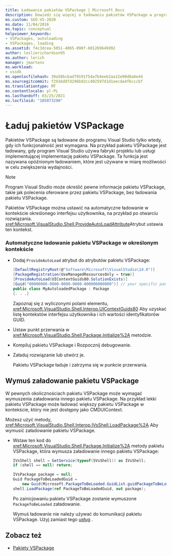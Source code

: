 ```yaml
---
title: Ładowanie pakietów VSPackage | Microsoft Docs
description: Dowiedz się więcej o ładowaniu pakietów VSPackage w programie Visual Studio, w tym opóźnione ładowanie, które jest używane, gdy jest to możliwe, aby zwiększyć wydajność.
ms.custom: SEO-VS-2020
ms.date: 11/04/2016
ms.topic: conceptual
helpviewer_keywords:
- VSPackages, autoloading
- VSPackages, loading
ms.assetid: f4c3dcea-5051-4065-898f-601269649d92
author: leslierichardson95
ms.author: lerich
manager: jmartens
ms.workload:
- vssdk
ms.openlocfilehash: 39a58bcbad79191f54a7b4eeb2aa12e90d8a6e44
ms.sourcegitcommit: f2916d8fd296b92cc402597d1d1eecda4f6cccbf
ms.translationtype: MT
ms.contentlocale: pl-PL
ms.lasthandoff: 03/25/2021
ms.locfileid: "105073290"
---
```

# <a name="load-vspackages"></a>Ładuj pakietów VSPackage
Pakietów VSPackage są ładowane do programu Visual Studio tylko wtedy, gdy ich funkcjonalność jest wymagana. Na przykład pakietu VSPackage jest ładowany, gdy program Visual Studio używa fabryki projektu lub usługi implementującej implementację pakietu VSPackage. Ta funkcja jest nazywana opóźnionym ładowaniem, które jest używane w miarę możliwości w celu zwiększenia wydajności.

> [!NOTE]
> Program Visual Studio może określić pewne informacje pakietu VSPackage, takie jak polecenia oferowane przez pakietu VSPackage, bez ładowania pakietu VSPackage.

 Pakietów VSPackage można ustawić na automatyczne ładowanie w kontekście określonego interfejsu użytkownika, na przykład po otwarciu rozwiązania. <xref:Microsoft.VisualStudio.Shell.ProvideAutoLoadAttribute>Atrybut ustawia ten kontekst.

### <a name="autoload-a-vspackage-in-a-specific-context"></a>Automatyczne ładowanie pakietu VSPackage w określonym kontekście

- Dodaj `ProvideAutoLoad` atrybut do atrybutów pakietu VSPackage:

    ```csharp
    [DefaultRegistryRoot(@"Software\Microsoft\VisualStudio\14.0")]
    [PackageRegistration(UseManagedResourcesOnly = true)]
    [ProvideAutoLoad(UIContextGuids80.SolutionExists)]
    [Guid("00000000-0000-0000-0000-000000000000")] // your specific package GUID
    public class MyAutoloadedPackage : Package
    {. . .}
    ```

     Zapoznaj się z wyliczonymi polami elementu, <xref:Microsoft.VisualStudio.Shell.Interop.UIContextGuids80> Aby uzyskać listę kontekstów interfejsu użytkownika i ich wartości identyfikatorów GUID.

- Ustaw punkt przerwania w <xref:Microsoft.VisualStudio.Shell.Package.Initialize%2A> metodzie.

- Kompiluj pakietu VSPackage i Rozpocznij debugowanie.

- Załaduj rozwiązanie lub utwórz je.

     Pakietu VSPackage ładuje i zatrzyma się w punkcie przerwania.

## <a name="force-a-vspackage-to-load"></a>Wymuś załadowanie pakietu VSPackage
 W pewnych okolicznościach pakietu VSPackage może wymagać wymuszenia załadowania innego pakietu VSPackage. Na przykład lekki pakietu VSPackage może ładować większy pakietu VSPackage w kontekście, który nie jest dostępny jako CMDUIContext.

 Możesz użyć metody, <xref:Microsoft.VisualStudio.Shell.Interop.IVsShell.LoadPackage%2A> Aby wymusić załadowanie pakietu VSPackage.

- Wstaw ten kod do <xref:Microsoft.VisualStudio.Shell.Package.Initialize%2A> metody pakietu VSPackage, która wymusza załadowanie innego pakietu VSPackage:

    ```csharp
    IVsShell shell = GetService(typeof(SVsShell)) as IVsShell;
    if (shell == null) return;

    IVsPackage package = null;
    Guid PackageToBeLoadedGuid =
        new Guid(Microsoft.PackageToBeLoaded.GuidList.guidPackageToBeLoadedPkgString);
    shell.LoadPackage(ref PackageToBeLoadedGuid, out package);

    ```

     Po zainicjowaniu pakietu VSPackage zostanie wymuszone `PackageToBeLoaded` załadowanie.

     Wymuś ładowanie nie należy używać do komunikacji pakietu VSPackage. Użyj zamiast tego [usług](../extensibility/using-and-providing-services.md) .

## <a name="see-also"></a>Zobacz też
- [Pakiety VSPackage](../extensibility/internals/vspackages.md)
